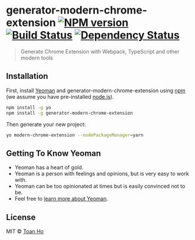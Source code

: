 # generator-modern-chrome-extension [![NPM version][npm-image]][npm-url] [![Build Status][travis-image]][travis-url] [![Dependency Status][daviddm-image]][daviddm-url]

> Generate Chrome Extension with Webpack, TypeScript and other modern tools

## Installation

First, install [Yeoman](http://yeoman.io) and generator-modern-chrome-extension using [npm](https://www.npmjs.com/) (we assume you have pre-installed [node.js](https://nodejs.org/)).

```bash
npm install -g yo
npm install -g generator-modern-chrome-extension
```

Then generate your new project:

```bash
yo modern-chrome-extension --nodePackageManager=yarn
```

## Getting To Know Yeoman

- Yeoman has a heart of gold.
- Yeoman is a person with feelings and opinions, but is very easy to work with.
- Yeoman can be too opinionated at times but is easily convinced not to be.
- Feel free to [learn more about Yeoman](http://yeoman.io/).

## License

MIT © [Toan Ho]()

[npm-image]: https://badge.fury.io/js/generator-modern-chrome-extension.svg
[npm-url]: https://npmjs.org/package/generator-modern-chrome-extension
[travis-image]: https://travis-ci.com/hqtoan94/generator-modern-chrome-extension.svg?branch=master
[travis-url]: https://travis-ci.com/hqtoan94/generator-modern-chrome-extension
[daviddm-image]: https://david-dm.org/hqtoan94/generator-modern-chrome-extension.svg?theme=shields.io
[daviddm-url]: https://david-dm.org/hqtoan94/generator-modern-chrome-extension
